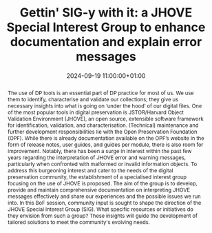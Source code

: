 ---
abstract: "The use of DP tools is an essential part of DP practice for most of us.
  We use them to identify, characterise and validate our collections; they give us
  necessary insights into what is going on ‘under the hood’ of our digital files.
  One of the most popular tools in digital preservation is JSTOR/Harvard Object Validation
  Environment (JHOVE), an open source, extensible software framework for identification,
  validation, and characterisation. (Technical) maintenance and further development
  responsibilities lie with the Open Preservation Foundation (OPF).\nWhile there is
  already documentation available on the OPF’s website in the form of release notes,
  user guides, and guides per module, there is also room for improvement. Notably,
  there has been a surge in interest within the past few years regarding the interpretation
  of JHOVE error and warning messages, particularly when confronted with malformed
  or invalid information objects. \nTo address this burgeoning interest and cater
  to the needs of the digital preservation community, the establishment of a specialised
  interest group focusing on the use of JHOVE is proposed. The aim of the group is
  to develop, provide and maintain comprehensive documentation on interpreting JHOVE
  messages effectively and share our experiences and the possible issues we run into.\nIn
  this BoF session, community input is sought to shape the direction of the JHOVE
  Special Interest Group (SIG). What specific resources or initiatives do they envision
  from such a group? These insights will guide the development of tailored solutions
  to meet the community's evolving needs."
creators:
- Georgia Moppett
- ' Julie Allen'
- ' Lotte Wijsman'
- ' Marin Rappard'
- ' Micky Lindlar'
- ' Remco van Veenendaal'
date: 2024-09-19 11:00:00+01:00
document_url: ''
grand_parent: iPRES
institutions: []
keywords:
- communications and advocacy for dp
- start 2 preserve
landing_page_url: ''
language: eng
layout: publication
license: Creative Commons Attribution 4.0 (CC-BY-4.0)
notes_url: https://docs.google.com/document/d/1EutRhAckjhL6_hr09gkAhEHJ0NlYUAsC0MCQSanRpVs/edit#heading=h.aar4tupij1po
parent: iPRES 2024
publication_type: birds of a feather
size: null
slides_url: ''
source_name: iPRES
stream_url: ''
title: 'Gettin'' SIG-y with it: a JHOVE Special Interest Group to enhance documentation
  and explain error messages'
year: 2024
---